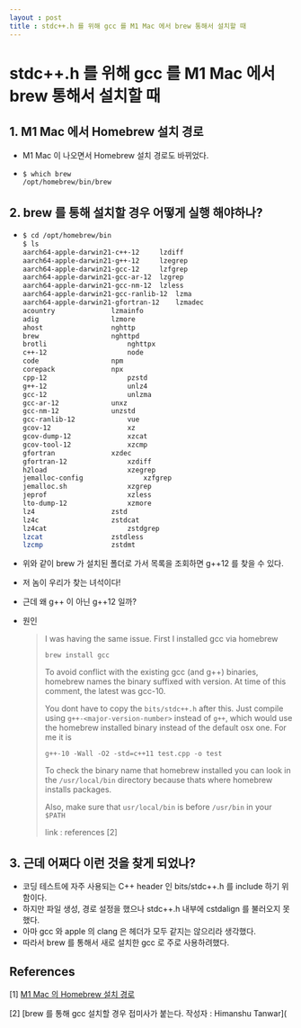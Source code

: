 ```yaml
---
layout : post
title : stdc++.h 를 위해 gcc 를 M1 Mac 에서 brew 통해서 설치할 때
---
```


# stdc++.h 를 위해 gcc 를 M1 Mac 에서 brew 통해서 설치할 때



## 1. M1 Mac 에서 Homebrew 설치 경로

* M1 Mac 이 나오면서 Homebrew 설치 경로도 바뀌었다.

* ```sh
  $ which brew
  /opt/homebrew/bin/brew
  ```



## 2. brew 를 통해 설치할 경우 어떻게 실행 해야하나?

* ```sh
  $ cd /opt/homebrew/bin
  $ ls
  aarch64-apple-darwin21-c++-12		lzdiff
  aarch64-apple-darwin21-g++-12		lzegrep
  aarch64-apple-darwin21-gcc-12		lzfgrep
  aarch64-apple-darwin21-gcc-ar-12	lzgrep
  aarch64-apple-darwin21-gcc-nm-12	lzless
  aarch64-apple-darwin21-gcc-ranlib-12	lzma
  aarch64-apple-darwin21-gfortran-12	lzmadec
  acountry				lzmainfo
  adig					lzmore
  ahost					nghttp
  brew					nghttpd
  brotli					nghttpx
  c++-12					node
  code					npm
  corepack				npx
  cpp-12					pzstd
  g++-12					unlz4
  gcc-12					unlzma
  gcc-ar-12				unxz
  gcc-nm-12				unzstd
  gcc-ranlib-12				vue
  gcov-12					xz
  gcov-dump-12				xzcat
  gcov-tool-12				xzcmp
  gfortran				xzdec
  gfortran-12				xzdiff
  h2load					xzegrep
  jemalloc-config				xzfgrep
  jemalloc.sh				xzgrep
  jeprof					xzless
  lto-dump-12				xzmore
  lz4					zstd
  lz4c					zstdcat
  lz4cat					zstdgrep
  lzcat					zstdless
  lzcmp					zstdmt
  ```

* 위와 같이 brew 가 설치된 폴더로 가서 목록을 조회하면 g++12 를 찾을 수 있다.

* 저 놈이 우리가 찾는 녀석이다!

* 근데 왜 g++ 이 아닌 g++12 일까?

* 원인

  > I was having the same issue. First I installed gcc via homebrew
  >
  > ```
  > brew install gcc
  > ```
  >
  > To avoid conflict with the existing gcc (and g++) binaries, homebrew names the binary suffixed with version. At time of this comment, the latest was gcc-10.
  >
  > You dont have to copy the `bits/stdc++.h` after this. Just compile using `g++-<major-version-number>` instead of `g++`, which would use the homebrew installed binary instead of the default osx one. For me it is
  >
  > ```
  > g++-10 -Wall -O2 -std=c++11 test.cpp -o test
  > ```
  >
  > To check the binary name that homebrew installed you can look in the `/usr/local/bin` directory because thats where homebrew installs packages.
  >
  > Also, make sure that `usr/local/bin` is before `/usr/bin` in your `$PATH`
  >
  > link : references [2] 



## 3. 근데 어쩌다 이런 것을 찾게 되었나?

* 코딩 테스트에 자주 사용되는 C++ header 인 bits/stdc++.h 를 include 하기 위함이다.
* 하지만 파일 생성, 경로 설정을 했으나 stdc++.h 내부에 cstdalign 를 불러오지 못했다.
* 아마 gcc 와 apple 의 clang 은 헤더가 모두 같지는 않으리라 생각했다.
* 따라서 brew 를 통해서 새로 설치한 gcc 로 주로 사용하려했다.



## References

[1] [M1 Mac 의 Homebrew 설치 경로](https://earthly.dev/blog/homebrew-on-m1/)

[2] [brew 를 통해 gcc 설치할 경우 접미사가 붙는다. 작성자 : Himanshu Tanwar](
